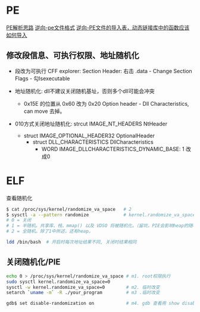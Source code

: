 # PE
[PE解析思路](https://mp.weixin.qq.com/s/VJBfrR0-53o2MC25LiURNw)
[逆向-pe文件格式](https://mp.weixin.qq.com/s/SnysHBsWQ48RMmEy2RzziQ)
[逆向-PE文件的导入表，动态链接库中的函数应该如何导入](https://mp.weixin.qq.com/s/TMq9zgBajVh6ZGOOU6UOFg)

## 修改段信息、可执行权限、地址随机化

- 段改为可执行
CFF explorer: 
Section Header: 右击 .data - Change Section Flags - 勾Isexecutable
- 地址随机化: dll不建议关闭随机基址，否则多个dll可能会冲突 
    - 0x15E 的位置从 0x60 改为 0x20
Option header - Dll Characteristics, can move 去掉。

- 010方式关闭地址随机化: 
    strcut IMAGE_NT_HEADERS NtHeader
    - struct IMAGE_OPTIONAL_HEADER32 OptionalHeader
        - struct DLL_CHARACTERISTICS DllCharacteristics
            - WORD IMAGE_DLLCHARACTERISTICS_DYNAMIC_BASE: 1 改成0


# ELF
查看随机化

```sh
$ cat /proc/sys/kernel/randomize_va_space   # 2
$ sysctl -a --pattern randomize             # kernel.randomize_va_space = 2
# 0 = 关闭
# 1 = 半随机。共享库、栈、mmap() 以及 VDSO 将被随机化。（留坑，PIE会影响heap的随机化。。）
# 2 = 全随机。除了1中所述，还有heap。

ldd /bin/bash  # 开启时每次地址结果不同, 关闭时结果相同
```

## 关闭随机化/PIE

```sh
echo 0 > /proc/sys/kernel/randomize_va_space # m1. root权限执行
sudo sysctl kernel.randomize_va_space=0
sysctl -w kernel.randomize_va_space=0        # m2. 临时改变
setarch `uname -m` -R ./your_program         # m3 .临时改变

gdb$ set disable-randomization on            # m4. gdb 查看用 show disable-randomization
```